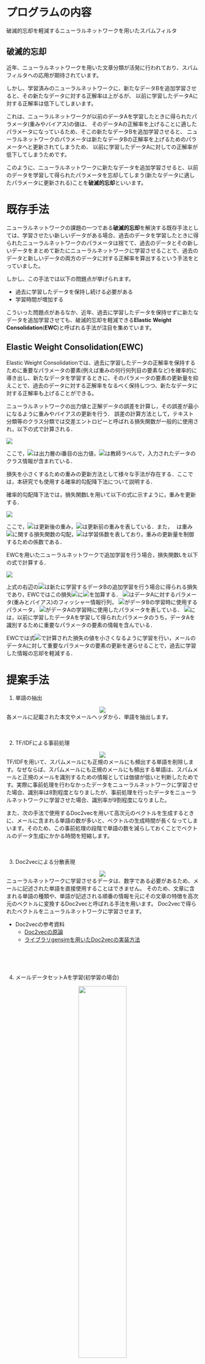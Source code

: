 # プログラムの内容
破滅的忘却を軽減するニューラルネットワークを用いたスパムフィルタ

## 破滅的忘却
近年、ニューラルネットワークを用いた文章分類が活発に行われており、スパムフィルタへの応用が期待されています。 

しかし、学習済みのニューラルネットワークに、新たなデータBを追加学習させると、その新たなデータに対する正解率は上がるが、
以前に学習したデータAに対する正解率は低下してしまいます。 

これは、ニューラルネットワークが以前のデータAを学習したときに得られたパラメータ(重みやバイアス)の値は、
そのデータAの正解率を上げることに適したパラメータになっているため、そこの新たなデータBを追加学習させると、
ニューラルネットワークのパラメータは新たなデータBの正解率を上げるためのパラメータへと更新されてしまうため、
以前に学習したデータAに対しての正解率が低下してしまうためです。 

このように、ニューラルネットワークに新たなデータを追加学習させると、以前のデータを学習して得られたパラメータを忘却してしまう(新たなデータに適したパラメータに更新される)ことを**破滅的忘却**といいます。

# 既存手法
ニューラルネットワークの課題の一つである**破滅的忘却**を解決する既存手法としては、学習させたい新しいデータがある場合、過去のデータを学習したときに得られたニューラルネットワークのパラメータは捨てて、過去のデータとその新しいデータをまとめて新たにニューラルネットワークに学習させることで、過去のデータと新しいデータの両方のデータに対する正解率を算出するという手法をとっていました。

しかし、この手法では以下の問題点が挙げられます。
- 過去に学習したデータを保持し続ける必要がある
- 学習時間が増加する

こういった問題点があるなか、近年、過去に学習したデータを保持せずに新たなデータを追加学習させても、破滅的忘却を軽減できる**Elastic** **Weight** **Consolidation**(**EWC**)と呼ばれる手法が注目を集めています。

## Elastic Weight Consolidation(EWC)
Elastic Weight Consolidationでは、過去に学習したデータの正解率を保持するために重要なパラメータの要素(例えば重みの何行何列目の要素など)を確率的に導き出し、新たなデータを学習するときに、そのパラメータの要素の更新量を抑えことで、過去のデータに対する正解率をなるべく保持しつつ、新たなデータに対する正解率も上げることができる。

ニューラルネットワークの出力値と正解データの誤差を計算し，その誤差が最小になるように重みやバイアスの更新を行う．
誤差の計算方法として，テキスト分類等のクラス分類では交差エントロピーと呼ばれる損失関数が一般的に使用され，以下の式で計算される．

<img src="https://latex.codecogs.com/gif.latex?L=-\sum_{i=1}^{n}t_i\log&space;y_i"/>

ここで，<img src="https://latex.codecogs.com/gif.latex?y_i">は出力層のi番目の出力値，<img src="https://latex.codecogs.com/gif.latex?t_i">は教師ラベルで，入力されたデータのクラス情報が含まれている．

損失を小さくするための重みの更新方法として様々な手法が存在する．ここでは，本研究でも使用する確率的勾配降下法について説明する．

確率的勾配降下法では，損失関数Lを用いて以下の式に示すように，重みを更新する．

<img src="https://latex.codecogs.com/gif.latex?W^{'}&space;\leftarrow&space;W-\eta&space;\frac{\partial&space;L}{\partial&space;W}">

ここで，<img src="https://latex.codecogs.com/gif.latex?W^{'}">は更新後の重み，<img src="https://latex.codecogs.com/gif.latex?W">は更新前の重みを表している．また，<img src="https://latex.codecogs.com/gif.latex?\frac{\partial&space;L}{\partial&space;W}" width="10" height="10">は重み<img src="https://latex.codecogs.com/gif.latex?W">に関する損失関数の勾配，<img src="https://latex.codecogs.com/gif.latex?\eta">は学習係数を表しており，重みの更新量を制御するための係数である．

EWCを用いたニューラルネットワークで追加学習を行う場合，損失関数Lを以下の式で計算する．

<img src="https://latex.codecogs.com/gif.latex?\mathcal{L}(\theta)=\mathcal{L}_{B}(\theta)&plus;\frac{\lambda}{2}\sum_{i}F_{i}(\theta_{i}-\theta_{A,i}^{*})^{2}">

上式の右辺の<img src="https://latex.codecogs.com/gif.latex?\mathcal{L}_{B}(\theta)">は新たに学習するデータBの追加学習を行う場合に得られる損失であり，EWCではこの損失<img src="https://latex.codecogs.com/gif.latex?\mathcal{L}_{B}(\theta)">に<img src="https://latex.codecogs.com/gif.latex?\frac{\lambda}{2}\sum_{i}F_{i}(\theta_{i}-\theta_{A,i}^{*})^{2}">を加算する．
<img src="https://latex.codecogs.com/gif.latex?F_{i}">はデータAに対するパラメータ(重みとバイアス)のフィッシャー情報行列， <img src="https://latex.codecogs.com/gif.latex?\theta_{i}">がデータBの学習時に使用するパラメータ， <img src="https://latex.codecogs.com/gif.latex?\theta_{A,i}^{*}">がデータAの学習時に使用したパラメータを表している． <img src="https://latex.codecogs.com/gif.latex?\frac{\lambda}{2}\sum_{i}F_{i}(\theta_{i}-\theta_{A,i}^{*})^{2}">には，以前に学習したデータAを学習して得られたパラメータのうち，データAを識別するために重要なパラメータの要素の情報を含んでいる．

EWCでは式<img src="https://latex.codecogs.com/gif.latex?\mathcal{L}(\theta)">で計算された損失の値を小さくなるように学習を行い，メールのデータAに対して重要なパラメータの要素の更新を遅らせることで，過去に学習した情報の忘却を軽減する．

# 提案手法
 1. 単語の抽出
 <div align="center"><img src="https://user-images.githubusercontent.com/26127488/73605992-97d0e380-45e8-11ea-8f62-87af010dfdde.jpg"></div>
各メールに記載された本文やメールヘッダから、単語を抽出します。
<br>
<br>
<br>

 2. TF/IDFによる事前処理
 <div align="center"><img src="https://user-images.githubusercontent.com/26127488/73605993-97d0e380-45e8-11ea-943a-ad41873a991c.jpg"></div>
TF/IDFを用いて、スパムメールにも正規のメールにも頻出する単語を削除します。なぜならば、スパムメールにも正規のメールにも頻出する単語は、スパムメールと正規のメールを識別するための情報としては価値が低いと判断したためです。実際に事前処理を行わなかったデータをニューラルネットワークに学習させた場合、識別率は8割程度となりましたが、事前処理を行ったデータをニューラルネットワークに学習させた場合、識別率が9割程度になりました。

また、次の手法で使用するDoc2vecを用いて高次元のベクトルを生成するときに、メールに含まれる単語の数が多いと、ベクトルの生成時間が長くなってしまいます。そのため、この事前処理の段階で単語の数を減らしておくことでベクトルのデータ生成にかかる時間を短縮します。
<br>
<br>
<br>

 3. Doc2vecによる分散表現
 <div align="center"><img src="https://user-images.githubusercontent.com/26127488/73605994-97d0e380-45e8-11ea-88b6-5e62c69d0cdd.jpg"></div>
ニューラルネットワークに学習させるデータは、数字である必要があるため、メールに記述された単語を直接使用することはできません。
そのため、文章に含まれる単語の種類や、単語が記述される順番の情報を元にその文章の特徴を高次元のベクトルに変換するDoc2vecと呼ばれる手法を用います。
Doc2vecで得られたベクトルをニューラルネットワークに学習させます。

- Doc2vecの参考資料
  - [Doc2vecの原論](https://arxiv.org/abs/1405.4053)
  - [ライブラリgensimを用いたDoc2vecの実装方法](https://radimrehurek.com/gensim/auto_examples/tutorials/run_doc2vec_lee.html#sphx-glr-auto-examples-tutorials-run-doc2vec-lee-py)
<br>
<br>
<br>

 4. メールデータセットAを学習(初学習の場合)
 <div align="center"><img src="https://user-images.githubusercontent.com/26127488/73605995-98697a00-45e8-11ea-97d8-3ce6d4788e24.jpg" width="50%" height="50%"></div>
初学習の場合、収集したメールデータセットAに含まれるa通のメールをDoc2vecを用いてベクトルに変換する。
上の図では、m1が1つ目のメールのベクトル、m2が二つ目のメールのベクトル、maがa通目のメールのベクトルとなっている。こうして得られたベクトルの内、いくつかのベクトルを学習用データとしてニューラルネットワークで学習し、残りのベクトルをテスト用データとして使用し、識別率を求める。
このとき、初学習のためEWCを用いずに学習する。(EWCは過去に学習したデータに対する識別率の低下を抑える手法であるため、初学習の場合にはEWCを用いる必要がないため)
<br>
<br>
<br>

 5. メールデータセットBを追加学習
 <div align="center"><img src="https://user-images.githubusercontent.com/26127488/73605997-98697a00-45e8-11ea-8215-bffb1e44a558.jpg" width="50%" height="50%"></div>
メールデータセットAを学習後にメールデータセットBを追加学習する場合、収集したメールデータセットBに含まれるb通のメールをDoc2vecを用いてベクトルに変換する。 上の図では、m1が1つ目のメールのベクトル、m2が二つ目のメールのベクトル、mbがb通目のメールのベクトルとなっている。このとき、追加学習を行うため、EWCを用いて学習を行う。こうすることで、メールメータセットAに対する識別率の低下を軽減しつつ、メールデータセットBに対する識別率を上げることができる。なお、新たにメールデータセットC,D,E,...を追加学習する場合にも、EWCを用いて学習を行うこととなる。繰り返しになるが、EWCを用いないのは初学習の場合のみであり、なぜならば、EWCは過去に学習したデータに対する識別率の低下を軽減する手法であるためである。


# 実験結果
ここでは、TREC( https://trec.nist.gov/data/spam.html )で提供されている2005年〜2007年までの三年間のメールを一年間隔で学習させた場合の実験結果を示す。  

**実験条件**  
 - 学習させる順番：2005年→2006年→2007年の順
 - 各年の迷惑メールの内訳：10000通(半分を学習用、残り半分をテスト用として使用)
 - 各年の正規のメールの内訳：10000通(半分を学習用、残り半分をテスト用として使用)
 - バッチ数:80通(一度に学習するメールの数)
 - Doc2vecによる次元数：300
<br>
<br>

<div align="center"><img src="https://github.com/KawaharaSyuichi/spamfilter/blob/master/03-SpamFilter_by_NeuralNetwork_using_EWC/EWC/result/SGD_and_EWC_result.png" alt="実験結果" title="実験結果" width="80%" height="80%"></div>
<div align="center">図1　英語のメールを一年間隔で追加学習した結果</div>
<br>

上記の図では、縦軸がメールに対する識別率、横軸が学習回数を示している。  
なお、識別率は次のように求める。
 - スパムメールと予測したメールの数：SN
 - 正規のメールと予測したメールの数：HN
 - スパムメールと予測したメールの内、実際にスパムメールだった数：TSN
 - 正規のメールと予測したメールの内、実際に正規のメールだった数：THN
このとき、識別率を次の式で求める。

<div align="center"><img src="https://latex.codecogs.com/gif.latex?\frac{TSN&plus;THN}{SN&plus;HN}"></div>

上記の図では、2005年と2006年のメールを学習済みの状態から、2007年のメールデータを追加学習させた場合の識別率の推移を示している。  
図の結果から、既存手法(SGDを用いた場合、上記の図で左のグラフ)の場合、2007年のメールデータを追加学習させると2005年と2006年のメールに対する識別率が低下していることが分かる。つまり、破滅的忘却が発生していることが確認できる。  
これに対して、提案手法(EWCを用いた場合、上記の図で右のグラフ)の場合、2007年のメールデータを追加学習させても、2005年と2007年のメールに対する識別率の低下を軽減できてることが分かる。つまり、破滅的忘却を軽減できていることが確認できる。

次に、日本語と英語のメールを交互に学習させた場合の結果を示す。

**実験条件**  
 - 学習させる順番：日本語→英語と英語→日本語の2パターン
 - 各言語の迷惑メールの内訳：2000通(半分を学習用、残り半分をテスト用として使用)
 - 各言語の正規のメールの内訳：2000通(半分を学習用、残り半分をテスト用として使用)
 - バッチ数:80通(一度に学習するメールの数)
 - Doc2vecによる次元数：300
<br>
<br>
<br>

<div align="center"><img src="https://user-images.githubusercontent.com/26127488/73718446-ddfc8300-475f-11ea-9bb4-673ad3e842b1.jpg"></div>
<div align="center">図2　日本語のメールを学習後に英語のメールを追加学習した結果</div>
<br>
<br>
<br>

<div align="center"><img src="https://user-images.githubusercontent.com/26127488/73718451-e3f26400-475f-11ea-9c68-d6dbbef1d7c7.jpg"></div>
<div align="center">図3　英語のメールを学習後に日本語のメールを追加学習した結果</div>
<br>

図2、図3の見方は図1と同じです。  
図2が日本語のメールを学習した後に、英語のメールを追加学習させた場合の実験結果です。
図2の左の図がEWCを用いなかった場合、図2の右の図がEWCを用いた場合です。
図3のが英語のメールを学習した後に、日本語のメールを追加学習させた場合の実験結果です。
こちらも、図3の左の図がEWCを用いなかった場合、図3の右の図がEWCを用いた場合です。
図2と図3の結果から、EWCを用いなかった場合よりもEWCを用いた場合の方が、初めに学習した言語のメールに対する識別率の低下を軽減できていることがわかります。  
なお、英語と日本語のメールを交互に学習させたのは、意図的に破滅的忘却を発生させるためです。
実際には、メール受信者が複数の言語のメールを交互に受信することは現実的ではありません。

# 補足
2007年に流行したメールに対しての識別率を見ると、EWCを用いた場合よりも既存手法の方が識別率が高くなっていることがわかる。これはEWCを用いた場合の副作用です。EWCを用いない場合では、ニューラルネットワークは新たに学習する2007年のメールデータに対する識別率のみを向上するように学習を行います。これに対し、EWCを用いた場合では、2007年のメールデータに対していの識別率を向上させるだけではなく、過去に学習した2005年と2006年のメールデータに対する識別率の低下を軽減するように学習を行います。その結果、EWCを用いない場合よりもEWCを用いた場合の方が、2007年のメールデータに対する識別率が低くなります。しかし、過去に学習した2005年と2006年のメールデータに対する識別率は、EWCを用いなかった場合よりもEWCを用いた場合の方が高くなっています。そのため、2005年や2006年に流行していたスパムメールが再流行した場合、EWCを用いない既存手法よりも、EWCを用いた提案手法の方が再学習を行うことなく、過去に流行したメールに対して高い識別率を出すことができます。

# 各フォルダの説明
・  
|  
|_01-IMAP:メールサーバからメールを受信するためのプログラム  
|_02-NaiveBayes:ナイーブベイズを用いたスパムフィルタのプログラム  
|_03-SpamFilter_by_NeuralNetwork_using_EWC：私の研究に関するプログラム  
&nbsp;&nbsp; |_doc2vec:doc2vecで生成したベクトルとそのベクトルをt-SNEを用いて二次元の画像にプロットした画像  
&nbsp;&nbsp; |_EWC:EWCを用いたデフォルトのスパムフィルタのプログラム  


# 論文 URL
[論文説明](https://www.ieice.org/ken/paper/20190723N1Of/)

# 学会　受賞歴
[SITE学術奨励賞　2019年7月　「破滅的忘却を軽減するニューラルネットワークを用いたスパムフィルタの提案」](https://www.ieice.org/~site/site_award.html)